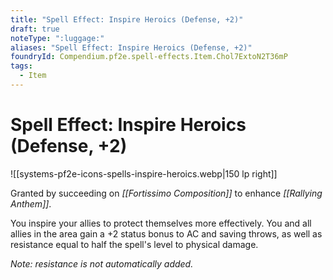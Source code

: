 ```yaml
---
title: "Spell Effect: Inspire Heroics (Defense, +2)"
draft: true
noteType: ":luggage:"
aliases: "Spell Effect: Inspire Heroics (Defense, +2)"
foundryId: Compendium.pf2e.spell-effects.Item.Chol7ExtoN2T36mP
tags:
  - Item
---
```


# Spell Effect: Inspire Heroics (Defense, +2)
![[systems-pf2e-icons-spells-inspire-heroics.webp|150 lp right]]

Granted by succeeding on _[[Fortissimo Composition]]_ to enhance _[[Rallying Anthem]]_.

You inspire your allies to protect themselves more effectively. You and all allies in the area gain a +2 status bonus to AC and saving throws, as well as resistance equal to half the spell's level to physical damage.

_Note: resistance is not automatically added._
